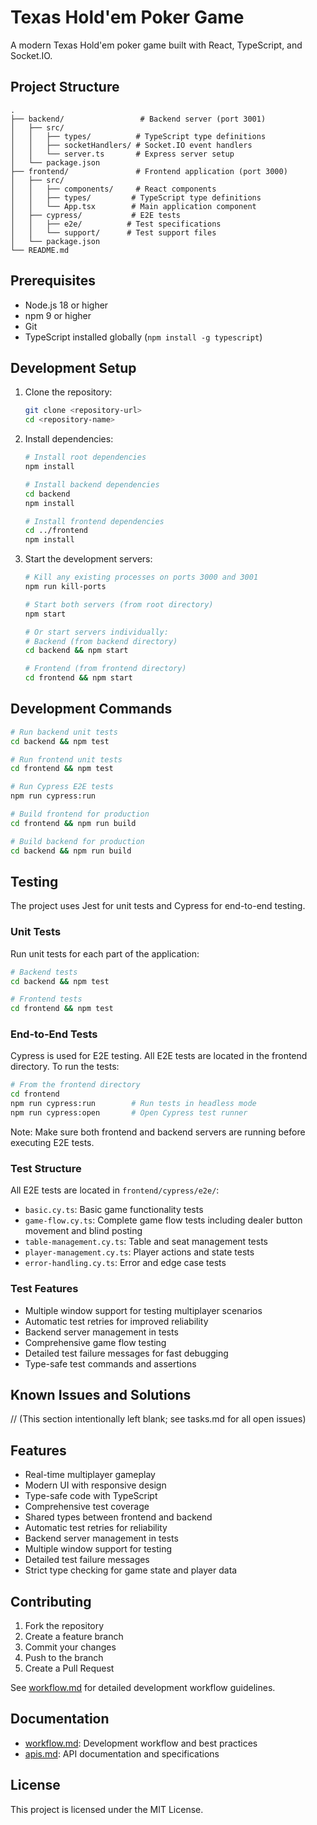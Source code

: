 # Texas Hold'em Poker Game

A modern Texas Hold'em poker game built with React, TypeScript, and Socket.IO.

## Project Structure

```
.
├── backend/                 # Backend server (port 3001)
│   ├── src/
│   │   ├── types/          # TypeScript type definitions
│   │   ├── socketHandlers/ # Socket.IO event handlers
│   │   └── server.ts       # Express server setup
│   └── package.json
├── frontend/               # Frontend application (port 3000)
│   ├── src/
│   │   ├── components/     # React components
│   │   ├── types/         # TypeScript type definitions
│   │   └── App.tsx        # Main application component
│   ├── cypress/           # E2E tests
│   │   ├── e2e/          # Test specifications
│   │   └── support/      # Test support files
│   └── package.json
└── README.md
```

## Prerequisites

- Node.js 18 or higher
- npm 9 or higher
- Git
- TypeScript installed globally (`npm install -g typescript`)

## Development Setup

1. Clone the repository:
   ```bash
   git clone <repository-url>
   cd <repository-name>
   ```

2. Install dependencies:
   ```bash
   # Install root dependencies
   npm install

   # Install backend dependencies
   cd backend
   npm install

   # Install frontend dependencies
   cd ../frontend
   npm install
   ```

3. Start the development servers:
   ```bash
   # Kill any existing processes on ports 3000 and 3001
   npm run kill-ports

   # Start both servers (from root directory)
   npm start

   # Or start servers individually:
   # Backend (from backend directory)
   cd backend && npm start

   # Frontend (from frontend directory)
   cd frontend && npm start
   ```

## Development Commands

```bash
# Run backend unit tests
cd backend && npm test

# Run frontend unit tests
cd frontend && npm test

# Run Cypress E2E tests
npm run cypress:run

# Build frontend for production
cd frontend && npm run build

# Build backend for production
cd backend && npm run build
```

## Testing

The project uses Jest for unit tests and Cypress for end-to-end testing.

### Unit Tests
Run unit tests for each part of the application:
```bash
# Backend tests
cd backend && npm test

# Frontend tests
cd frontend && npm test
```

### End-to-End Tests
Cypress is used for E2E testing. All E2E tests are located in the frontend directory. To run the tests:

```bash
# From the frontend directory
cd frontend
npm run cypress:run        # Run tests in headless mode
npm run cypress:open       # Open Cypress test runner
```

Note: Make sure both frontend and backend servers are running before executing E2E tests.

### Test Structure

All E2E tests are located in `frontend/cypress/e2e/`:
- `basic.cy.ts`: Basic game functionality tests
- `game-flow.cy.ts`: Complete game flow tests including dealer button movement and blind posting
- `table-management.cy.ts`: Table and seat management tests
- `player-management.cy.ts`: Player actions and state tests
- `error-handling.cy.ts`: Error and edge case tests

### Test Features

- Multiple window support for testing multiplayer scenarios
- Automatic test retries for improved reliability
- Backend server management in tests
- Comprehensive game flow testing
- Detailed test failure messages for fast debugging
- Type-safe test commands and assertions

## Known Issues and Solutions

// (This section intentionally left blank; see tasks.md for all open issues)

## Features

- Real-time multiplayer gameplay
- Modern UI with responsive design
- Type-safe code with TypeScript
- Comprehensive test coverage
- Shared types between frontend and backend
- Automatic test retries for reliability
- Backend server management in tests
- Multiple window support for testing
- Detailed test failure messages
- Strict type checking for game state and player data

## Contributing

1. Fork the repository
2. Create a feature branch
3. Commit your changes
4. Push to the branch
5. Create a Pull Request

See [workflow.md](workflow.md) for detailed development workflow guidelines.

## Documentation

- [workflow.md](workflow.md): Development workflow and best practices
- [apis.md](apis.md): API documentation and specifications

## License

This project is licensed under the MIT License. 